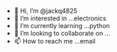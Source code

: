 - 👋 Hi, I’m @jackq4825
- 👀 I’m interested in ...electronics
- 🌱 I’m currently learning ...python
- 💞️ I’m looking to collaborate on ...
- 📫 How to reach me ...email

<!---
jackq4825/jackq4825 is a ✨ special ✨ repository because its `README.md` (this file) appears on your GitHub profile.
You can click the Preview link to take a look at your changes.
--->
